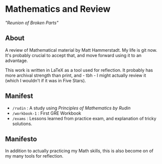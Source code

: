# Mathematics and Review

*"Reunion of Broken Parts"*

## About

A review of Mathematical material by Matt Hammerstadt. My life is git now.
It's probably crucial to accept that, and move forward using it to an advantage.

This work is written in LaTeX as a tool used for reflection. It probably has
more archival strength than print, and - tbh - I might actually review it (which
I wouldn't if it was in Five Stars).

## Manifest

* `/rudin` : A study using *Principles of Mathematics by Rudin*
* `/workbook-1` : First GRE Workbook
* `/exams` : Lessons learned from practice exam, and explanation of tricky solutions.

## Manifesto

In addition to actually practicing my Math skills, this is also become on of my
many tools for reflection.
